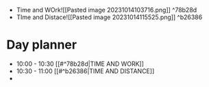 - Time and WOrk![[Pasted image 20231014103716.png]] ^78b28d
- TIme and Distace![[Pasted image 20231014115525.png]] ^b26386
# Day planner

- 10:00 - 10:30 [[#^78b28d|TIME AND WORK]]
- 10:30 - 11:00 [[#^b26386|TIME AND DISTANCE]]
- 